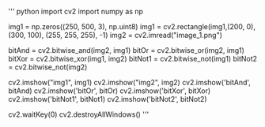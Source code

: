 
''' python
import cv2
import numpy as np

img1 = np.zeros((250, 500, 3), np.uint8)
img1 = cv2.rectangle(img1,(200, 0), (300, 100), (255, 255, 255), -1)
img2 = cv2.imread("image_1.png")

bitAnd = cv2.bitwise_and(img2, img1)
bitOr = cv2.bitwise_or(img2, img1)
bitXor = cv2.bitwise_xor(img1, img2)
bitNot1 = cv2.bitwise_not(img1)
bitNot2 = cv2.bitwise_not(img2)

cv2.imshow("img1", img1)
cv2.imshow("img2", img2)
cv2.imshow('bitAnd', bitAnd)
cv2.imshow('bitOr', bitOr)
cv2.imshow('bitXor', bitXor)
cv2.imshow('bitNot1', bitNot1)
cv2.imshow('bitNot2', bitNot2)

cv2.waitKey(0)
cv2.destroyAllWindows()
'''

